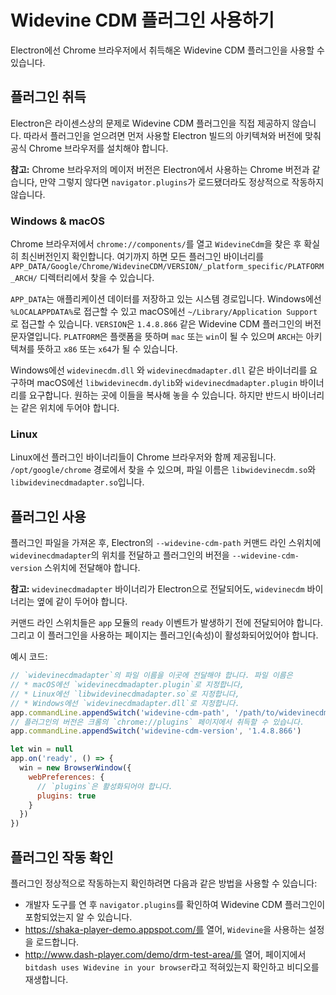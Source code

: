 # Widevine CDM 플러그인 사용하기

Electron에선 Chrome 브라우저에서 취득해온 Widevine CDM 플러그인을 사용할 수 있습니다.

## 플러그인 취득

Electron은 라이센스상의 문제로 Widevine CDM 플러그인을 직접 제공하지 않습니다.
따라서 플러그인을 얻으려면 먼저 사용할 Electron 빌드의 아키텍쳐와 버전에 맞춰 공식
Chrome 브라우저를 설치해야 합니다.

**참고:** Chrome 브라우저의 메이저 버전은 Electron에서 사용하는 Chrome 버전과
같습니다, 만약 그렇지 않다면 `navigator.plugins`가 로드됐더라도 정상적으로 작동하지
않습니다.

### Windows & macOS

Chrome 브라우저에서 `chrome://components/`를 열고 `WidevineCdm`을 찾은 후 확실히
최신버전인지 확인합니다. 여기까지 하면 모든 플러그인 바이너리를
`APP_DATA/Google/Chrome/WidevineCDM/VERSION/_platform_specific/PLATFORM_ARCH/`
디렉터리에서 찾을 수 있습니다.

`APP_DATA`는 애플리케이션 데이터를 저장하고 있는 시스템 경로입니다. Windows에선
`%LOCALAPPDATA%`로 접근할 수 있고 macOS에선 `~/Library/Application Support`로
접근할 수 있습니다. `VERSION`은 `1.4.8.866` 같은 Widevine CDM 플러그인의 버전
문자열입니다. `PLATFORM`은 플랫폼을 뜻하며 `mac` 또는 `win`이 될 수 있으며 `ARCH`는
아키텍쳐를 뜻하고 `x86` 또는 `x64`가 될 수 있습니다.

Windows에선 `widevinecdm.dll` 와 `widevinecdmadapter.dll` 같은 바이너리를
요구하며 macOS에선 `libwidevinecdm.dylib`와 `widevinecdmadapter.plugin` 바이너리를
요구합니다. 원하는 곳에 이들을 복사해 놓을 수 있습니다. 하지만 반드시 바이너리는 같은
위치에 두어야 합니다.

### Linux

Linux에선 플러그인 바이너리들이 Chrome 브라우저와 함께 제공됩니다.
`/opt/google/chrome` 경로에서 찾을 수 있으며, 파일 이름은 `libwidevinecdm.so`와
`libwidevinecdmadapter.so`입니다.

## 플러그인 사용

플러그인 파일을 가져온 후, Electron의 `--widevine-cdm-path` 커맨드 라인 스위치에
`widevinecdmadapter`의 위치를 전달하고 플러그인의 버전을 `--widevine-cdm-version`
스위치에 전달해야 합니다.

**참고:** `widevinecdmadapter` 바이너리가 Electron으로 전달되어도, `widevinecdm`
바이너리는 옆에 같이 두어야 합니다.

커맨드 라인 스위치들은 `app` 모듈의 `ready` 이벤트가 발생하기 전에 전달되어야 합니다.
그리고 이 플러그인을 사용하는 페이지는 플러그인(속성)이 활성화되어있어야 합니다.

예시 코드:

```javascript
// `widevinecdmadapter`의 파일 이름을 이곳에 전달해야 합니다. 파일 이름은
// * macOS에선 `widevinecdmadapter.plugin`로 지정합니다,
// * Linux에선 `libwidevinecdmadapter.so`로 지정합니다,
// * Windows에선 `widevinecdmadapter.dll`로 지정합니다.
app.commandLine.appendSwitch('widevine-cdm-path', '/path/to/widevinecdmadapter.plugin')
// 플러그인의 버전은 크롬의 `chrome://plugins` 페이지에서 취득할 수 있습니다.
app.commandLine.appendSwitch('widevine-cdm-version', '1.4.8.866')

let win = null
app.on('ready', () => {
  win = new BrowserWindow({
    webPreferences: {
      // `plugins`은 활성화되어야 합니다.
      plugins: true
    }
  })
})
```

## 플러그인 작동 확인

플러그인 정상적으로 작동하는지 확인하려면 다음과 같은 방법을 사용할 수 있습니다:

* 개발자 도구를 연 후 `navigator.plugins`를 확인하여 Widevine CDM 플러그인이
  포함되었는지 알 수 있습니다.
* https://shaka-player-demo.appspot.com/를 열어, `Widevine`을 사용하는 설정을
  로드합니다.
* http://www.dash-player.com/demo/drm-test-area/를 열어, 페이지에서
  `bitdash uses Widevine in your browser`라고 적혀있는지 확인하고 비디오를 재생합니다.
